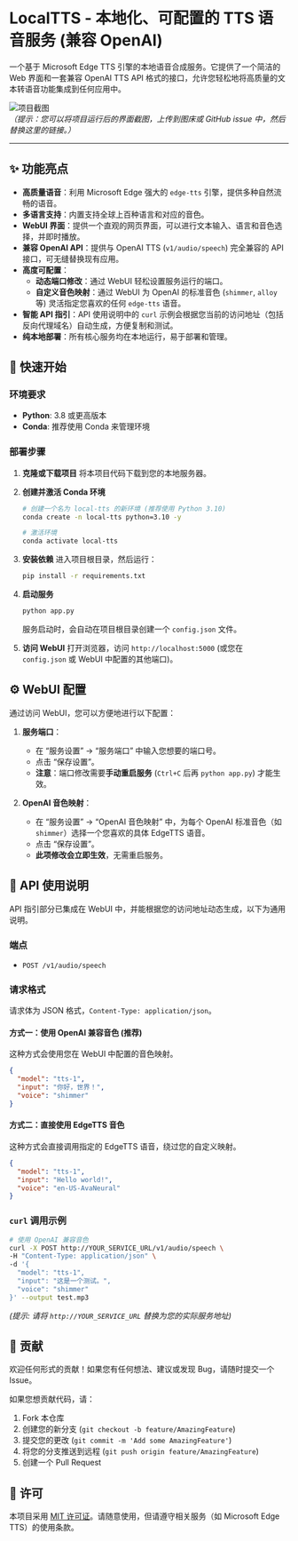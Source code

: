 
# LocalTTS - 本地化、可配置的 TTS 语音服务 (兼容 OpenAI)

一个基于 Microsoft Edge TTS 引擎的本地语音合成服务。它提供了一个简洁的 Web 界面和一套兼容 OpenAI TTS API 格式的接口，允许您轻松地将高质量的文本转语音功能集成到任何应用中。

![项目截图](https://www.example.com/screenshot.png)  
*（提示：您可以将项目运行后的界面截图，上传到图床或 GitHub issue 中，然后替换这里的链接。）*

---

## ✨ 功能亮点

- **高质量语音**：利用 Microsoft Edge 强大的 `edge-tts` 引擎，提供多种自然流畅的语音。
- **多语言支持**：内置支持全球上百种语言和对应的音色。
- **WebUI 界面**：提供一个直观的网页界面，可以进行文本输入、语言和音色选择，并即时播放。
- **兼容 OpenAI API**：提供与 OpenAI TTS (`v1/audio/speech`) 完全兼容的 API 接口，可无缝替换现有应用。
- **高度可配置**：
  - **动态端口修改**：通过 WebUI 轻松设置服务运行的端口。
  - **自定义音色映射**：通过 WebUI 为 OpenAI 的标准音色 (`shimmer`, `alloy` 等) 灵活指定您喜欢的任何 `edge-tts` 语音。
- **智能 API 指引**：API 使用说明中的 `curl` 示例会根据您当前的访问地址（包括反向代理域名）自动生成，方便复制和测试。
- **纯本地部署**：所有核心服务均在本地运行，易于部署和管理。

## 🚀 快速开始

### 环境要求

- **Python**: 3.8 或更高版本
- **Conda**: 推荐使用 Conda 来管理环境

### 部署步骤

1.  **克隆或下载项目**
    将本项目代码下载到您的本地服务器。

2.  **创建并激活 Conda 环境**
    ```bash
    # 创建一个名为 local-tts 的新环境 (推荐使用 Python 3.10)
    conda create -n local-tts python=3.10 -y

    # 激活环境
    conda activate local-tts
    ```

3.  **安装依赖**
    进入项目根目录，然后运行：
    ```bash
    pip install -r requirements.txt
    ```

4.  **启动服务**
    ```bash
    python app.py
    ```
    服务启动时，会自动在项目根目录创建一个 `config.json` 文件。

5.  **访问 WebUI**
    打开浏览器，访问 `http://localhost:5000` (或您在 `config.json` 或 WebUI 中配置的其他端口)。

## ⚙️ WebUI 配置

通过访问 WebUI，您可以方便地进行以下配置：

1.  **服务端口**：
    - 在 “服务设置” -> “服务端口” 中输入您想要的端口号。
    - 点击 “保存设置”。
    - **注意**：端口修改需要**手动重启服务** (`Ctrl+C` 后再 `python app.py`) 才能生效。

2.  **OpenAI 音色映射**：
    - 在 “服务设置” -> “OpenAI 音色映射” 中，为每个 OpenAI 标准音色（如 `shimmer`）选择一个您喜欢的具体 EdgeTTS 语音。
    - 点击 “保存设置”。
    - **此项修改会立即生效**，无需重启服务。

## 📖 API 使用说明

API 指引部分已集成在 WebUI 中，并能根据您的访问地址动态生成，以下为通用说明。

### 端点

- `POST /v1/audio/speech`

### 请求格式

请求体为 JSON 格式，`Content-Type: application/json`。

#### 方式一：使用 OpenAI 兼容音色 (推荐)

这种方式会使用您在 WebUI 中配置的音色映射。

```json
{
  "model": "tts-1",
  "input": "你好，世界！",
  "voice": "shimmer"
}
```

#### 方式二：直接使用 EdgeTTS 音色

这种方式会直接调用指定的 EdgeTTS 语音，绕过您的自定义映射。

```json
{
  "model": "tts-1",
  "input": "Hello world!",
  "voice": "en-US-AvaNeural"
}
```

### `curl` 调用示例

```bash
# 使用 OpenAI 兼容音色
curl -X POST http://YOUR_SERVICE_URL/v1/audio/speech \
-H "Content-Type: application/json" \
-d '{
  "model": "tts-1",
  "input": "这是一个测试。",
  "voice": "shimmer"
}' --output test.mp3
```
*(提示: 请将 `http://YOUR_SERVICE_URL` 替换为您的实际服务地址)*


## 🤝 贡献

欢迎任何形式的贡献！如果您有任何想法、建议或发现 Bug，请随时提交一个 Issue。

如果您想贡献代码，请：

1.  Fork 本仓库
2.  创建您的新分支 (`git checkout -b feature/AmazingFeature`)
3.  提交您的更改 (`git commit -m 'Add some AmazingFeature'`)
4.  将您的分支推送到远程 (`git push origin feature/AmazingFeature`)
5.  创建一个 Pull Request

## 📄 许可

本项目采用 [MIT 许可证](LICENSE)。请随意使用，但请遵守相关服务（如 Microsoft Edge TTS）的使用条款。
